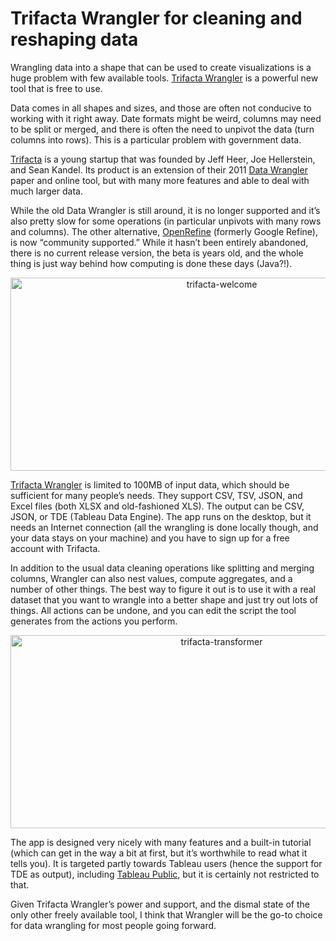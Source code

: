 # Trifacta Wrangler for cleaning and reshaping data

Wrangling data into a shape that can be used to create visualizations is a huge problem with few available tools. <a href="http://trifacta.com/trifacta-wrangler">Trifacta Wrangler</a> is a powerful new tool that is free to use.

Data comes in all shapes and sizes, and those are often not conducive to working with it right away. Date formats might be weird, columns may need to be split or merged, and there is often the need to unpivot the data (turn columns into rows). This is a particular problem with government data.

<a href="https://www.trifacta.com/">Trifacta</a> is a young startup that was founded by Jeff Heer, Joe Hellerstein, and Sean Kandel. Its product is an extension of their 2011 <a href="http://vis.stanford.edu/wrangler/">Data Wrangler</a> paper and online tool, but with many more features and able to deal with much larger data.

While the old Data Wrangler is still around, it is no longer supported and it’s also pretty slow for some operations (in particular unpivots with many rows and columns). The other alternative, <a href="http://openrefine.org">OpenRefine</a> (formerly Google Refine), is now “community supported.” While it hasn’t been entirely abandoned, there is no current release version, the beta is years old, and the whole thing is just way behind how computing is done these days (Java?!).

<p align="center"><img class="aligncenter size-full wp-image-9000" src="https://media.eagereyes.org/wp-content/uploads/2015/10/trifacta-welcome.png" alt="trifacta-welcome" width="660" height="309" /></p>

<a href="http://trifacta.com/trifacta-wrangler">Trifacta Wrangler</a> is limited to 100MB of input data, which should be sufficient for many people’s needs. They support CSV, TSV, JSON, and Excel files (both XLSX and old-fashioned XLS). The output can be CSV, JSON, or TDE (Tableau Data Engine). The app runs on the desktop, but it needs an Internet connection (all the wrangling is done locally though, and your data stays on your machine) and you have to sign up for a free account with Trifacta.

In addition to the usual data cleaning operations like splitting and merging columns, Wrangler can also nest values, compute aggregates, and a number of other things. The best way to figure it out is to use it with a real dataset that you want to wrangle into a better shape and just try out lots of things. All actions can be undone, and you can edit the script the tool generates from the actions you perform.

<p align="center"><img class="aligncenter size-full wp-image-8999" src="https://media.eagereyes.org/wp-content/uploads/2015/10/trifacta-transformer.png" alt="trifacta-transformer" width="660" height="309" /></p>

The app is designed very nicely with many features and a built-in tutorial (which can get in the way a bit at first, but it’s worthwhile to read what it tells you). It is targeted partly towards Tableau users (hence the support for TDE as output), including <a href="https://public.tableau.com/s/">Tableau Public</a>, but it is certainly not restricted to that.

Given Trifacta Wrangler’s power and support, and the dismal state of the only other freely available tool, I think that Wrangler will be the go-to choice for data wrangling for most people going forward.
